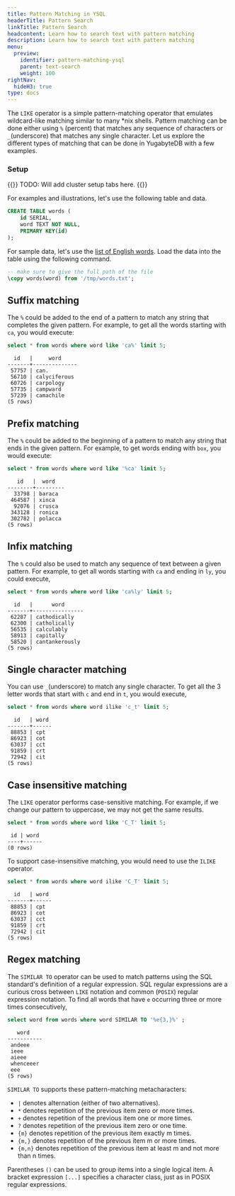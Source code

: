 ```yaml
---
title: Pattern Matching in YSQL
headerTitle: Pattern Search
linkTitle: Pattern Search
headcontent: Learn how to search text with pattern matching
description: Learn how to search text with pattern matching
menu:
  preview:
    identifier: pattern-matching-ysql
    parent: text-search
    weight: 100
rightNav:
  hideH3: true
type: docs
---
```


The `LIKE` operator is a simple pattern-matching operator that emulates wildcard-like matching similar to many *nix shells. Pattern matching can be done either using `%` (percent) that matches any sequence of characters or `_`(underscore) that matches any single character. Let us explore the different types of matching that can be done in YugabyteDB with a few examples.

### Setup

{{<warning>}}
TODO: Will add cluster setup tabs here.
{{</warning>}}

For examples and illustrations, let's use the following table and data.

```sql
CREATE TABLE words (
    id SERIAL,
    word TEXT NOT NULL,
    PRIMARY KEY(id)
);
```

For sample data, let's use the [list of English words](https://github.com/dwyl/english-words/blob/master/words.txt). Load the data into the table using the following command.

```sql
-- make sure to give the full path of the file
\copy words(word) from '/tmp/words.txt';
```

## Suffix matching

The `%` could be added to the end of a pattern to match any string that completes the given pattern. For example, to get all the words starting with `ca`, you would execute:

```sql
select * from words where word like 'ca%' limit 5;
```

```output
  id   |     word
-------+--------------
 57757 | can.
 56710 | calyciferous
 60726 | carpology
 57735 | campward
 57239 | camachile
(5 rows)
```

## Prefix matching

The `%` could be added to the beginning of a pattern to match any string that ends in the given pattern. For example, to get words ending with `box`, you would execute:

```sql
select * from words where word like '%ca' limit 5;
```

```output
   id   |  word
--------+---------
  33798 | baraca
 464587 | xinca
  92076 | crusca
 343128 | ronica
 302782 | polacca
(5 rows)
```

## Infix matching

The `%` could also be used to match any sequence of text between a given pattern. For example, to get all words starting with `ca` and ending in `ly`, you could execute,

```sql
select * from words where word like 'ca%ly' limit 5;
```

```output
  id   |      word
-------+----------------
 62287 | cathodically
 62300 | catholically
 56535 | calculably
 58913 | capitally
 58520 | cantankerously
(5 rows)
```

## Single character matching

You can use `_`(underscore) to match any single character. To get all the 3 letter words that start with `c` and end in `t`, you would execute,

```sql
select * from words where word ilike 'c_t' limit 5;
```

```output
  id   | word
-------+------
 88853 | cpt
 86923 | cot
 63037 | cct
 91859 | crt
 72942 | cit
(5 rows)
```

## Case insensitive matching

The `LIKE` operator performs case-sensitive matching. For example, if we change our pattern to uppercase, we may not get the same results.

```sql
select * from words where word like 'C_T' limit 5;
```

```output
 id | word
----+------
(0 rows)
```

To support case-insensitive matching, you would need to use the `ILIKE` operator.

```sql
select * from words where word ilike 'C_T' limit 5;
```

```output
  id   | word
-------+------
 88853 | cpt
 86923 | cot
 63037 | cct
 91859 | crt
 72942 | cit
(5 rows)
```

## Regex matching

The `SIMILAR TO` operator can be used to match patterns using the SQL standard's definition of a regular expression. SQL regular expressions are a curious cross between `LIKE` notation and common (`POSIX`) regular expression notation. To find all words that 
have `e` occurring three or more times consecutively,

```sql
select word from words where word SIMILAR TO '%e{3,}%' ;
```

```output
   word
-----------
 andeee
 ieee
 aieee
 whenceeer
 eee
(5 rows)
```

`SIMILAR TO` supports these pattern-matching metacharacters:

- `|` denotes alternation (either of two alternatives).
- `*` denotes repetition of the previous item zero or more times.
- `+` denotes repetition of the previous item one or more times.
- `?` denotes repetition of the previous item zero or one time.
- `{m}` denotes repetition of the previous item exactly m times.
- `{m,}` denotes repetition of the previous item m or more times.
- `{m,n}` denotes repetition of the previous item at least m and not more than n times.

Parentheses `()` can be used to group items into a single logical item. A bracket expression `[...]` specifies a character class, just as in POSIX regular expressions.